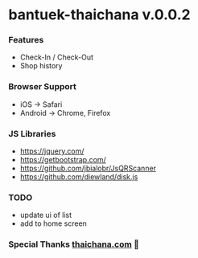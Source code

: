 # bantuek-thaichana v.0.0.2

### Features
* Check-In / Check-Out
* Shop history

### Browser Support
* iOS -> Safari
* Android -> Chrome, Firefox 

### JS Libraries
* https://jquery.com/
* https://getbootstrap.com/
* https://github.com/jbialobr/JsQRScanner
* https://github.com/diewland/disk.js

### TODO
* update ui of list
* add to home screen

### Special Thanks <a href='https://www.thaichana.com'>thaichana.com</a> 🙏
